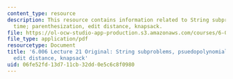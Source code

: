```yaml
---
content_type: resource
description: This resource contains information related to String subproblems, psuedopolynomial
  time; parenthesization, edit distance, knapsack.
file: https://ol-ocw-studio-app-production.s3.amazonaws.com/courses/6-006-introduction-to-algorithms-fall-2011/06fe52fd13d711cb32dd0e5c6c8f0980_MIT6_006F11_lec21_orig.pdf
file_type: application/pdf
resourcetype: Document
title: '6.006 Lecture 21 Original: String subproblems, psuedopolynomial time; parenthesization,
  edit distance, knapsack'
uid: 06fe52fd-13d7-11cb-32dd-0e5c6c8f0980
---
```

